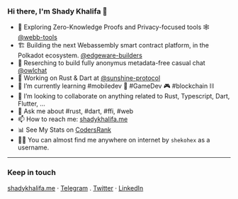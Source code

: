 ### Hi there, I'm Shady Khalifa 👋

- 👷 Exploring Zero-Knowledge Proofs and Privacy-focused tools 🕸️ [@webb-tools](https://github.com/webb-tools)
- 🏗 Building the next Webassembly smart contract platform, in the Polkadot ecosystem. [@edgeware-builders](https://github.com/edgeware-builders)
- 🦉 Reserching to build fully anonymus metadata-free casual chat [@owlchat](https://github.com/owlchat)
- 🔭 Working on Rust & Dart at [@sunshine-protocol](https://github.com/sunshine-protocol)
- 🌱 I’m currently learning #mobiledev 📱 #GameDev 🎮 #blockchain ⛓️
- 👯 I’m looking to collaborate on anything related to Rust, Typescript, Dart, Flutter, ...
- 💬 Ask me about #rust, #dart, #ffi, #web
- 📫 How to reach me: [shadykhalifa.me](https://shadykhalifa.me)
- 📊 See My Stats on [CodersRank](https://profile.codersrank.io/user/shekohex)
- 🕵️‍♂️ You can almost find me anywhere on internet by `shekohex` as a username.
---

### Keep in touch

[shadykhalifa.me](https://shadykhalifa.me) · [Telegram](https://t.me/shekohex) . [Twitter](https://twitter.com/shekohex) · [LinkedIn](https://www.linkedin.com/in/shekohex)
